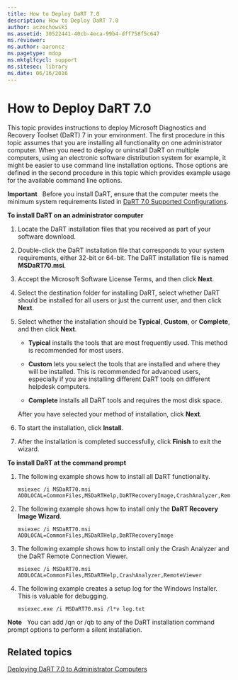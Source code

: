 ```yaml
---
title: How to Deploy DaRT 7.0
description: How to Deploy DaRT 7.0
author: aczechowski
ms.assetid: 30522441-40cb-4eca-99b4-dff758f5c647
ms.reviewer:
ms.author: aaroncz
ms.pagetype: mdop
ms.mktglfcycl: support
ms.sitesec: library
ms.date: 06/16/2016
---
```



# How to Deploy DaRT 7.0


This topic provides instructions to deploy Microsoft Diagnostics and Recovery Toolset (DaRT) 7 in your environment. The first procedure in this topic assumes that you are installing all functionality on one administrator computer. When you need to deploy or uninstall DaRT on multiple computers, using an electronic software distribution system for example, it might be easier to use command line installation options. Those options are defined in the second procedure in this topic which provides example usage for the available command line options.

**Important**  
Before you install DaRT, ensure that the computer meets the minimum system requirements listed in [DaRT 7.0 Supported Configurations](dart-70-supported-configurations-dart-7.md).



**To install DaRT on an administrator computer**

1.  Locate the DaRT installation files that you received as part of your software download.

2.  Double-click the DaRT installation file that corresponds to your system requirements, either 32-bit or 64-bit. The DaRT installation file is named **MSDaRT70.msi**.

3.  Accept the Microsoft Software License Terms, and then click **Next**.

4.  Select the destination folder for installing DaRT, select whether DaRT should be installed for all users or just the current user, and then click **Next**.

5.  Select whether the installation should be **Typical**, **Custom**, or **Complete**, and then click **Next**.

    -   **Typical** installs the tools that are most frequently used. This method is recommended for most users.

    -   **Custom** lets you select the tools that are installed and where they will be installed. This is recommended for advanced users, especially if you are installing different DaRT tools on different helpdesk computers.

    -   **Complete** installs all DaRT tools and requires the most disk space.

    After you have selected your method of installation, click **Next**.

6.  To start the installation, click **Install**.

7.  After the installation is completed successfully, click **Finish** to exit the wizard.

**To install DaRT at the command prompt**

1.  The following example shows how to install all DaRT functionality.

    ``` syntax
    msiexec /i MSDaRT70.msi ADDLOCAL=CommonFiles,MSDaRTHelp,DaRTRecoveryImage,CrashAnalyzer,RemoteViewer
    ```

2.  The following example shows how to install only the **DaRT Recovery Image Wizard**.

    ``` syntax
    msiexec /i MSDaRT70.msi ADDLOCAL=CommonFiles,MSDaRTHelp,DaRTRecoveryImage
    ```

3.  The following example shows how to install only the Crash Analyzer and the DaRT Remote Connection Viewer.

    ``` syntax
    msiexec /i MSDaRT70.msi ADDLOCAL=CommonFiles,MSDaRTHelp,CrashAnalyzer,RemoteViewer
    ```

4.  The following example creates a setup log for the Windows Installer. This is valuable for debugging.

    ``` syntax
    msiexec.exe /i MSDaRT70.msi /l*v log.txt
    ```

**Note**  
You can add /qn or /qb to any of the DaRT installation command prompt options to perform a silent installation.



## Related topics


[Deploying DaRT 7.0 to Administrator Computers](deploying-dart-70-to-administrator-computers-dart-7.md)









